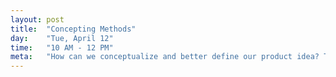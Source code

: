 ```yaml
---
layout: post
title:  "Concepting Methods"
day:    "Tue, April 12"
time:   "10 AM - 12 PM"
meta:   "How can we conceptualize and better define our product idea? There are some tools like mood boards, storyboards and user flows definition that help us along the way"
---
```


